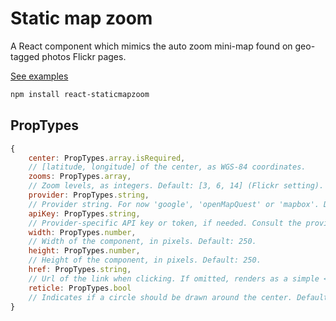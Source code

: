 Static map zoom
===

A React component which mimics the auto zoom mini-map found on geo-tagged photos Flickr pages.

[See examples](http://bbecquet.github.io/react-staticMapZoom/example-es5)

```bash
npm install react-staticmapzoom
```

## PropTypes

```javascript
{
    center: PropTypes.array.isRequired,
    // [latitude, longitude] of the center, as WGS-84 coordinates.
    zooms: PropTypes.array,
    // Zoom levels, as integers. Default: [3, 6, 14] (Flickr setting).
    provider: PropTypes.string,
    // Provider string. For now 'google', 'openMapQuest' or 'mapbox'. Default: 'google'.
    apiKey: PropTypes.string,
    // Provider-specific API key or token, if needed. Consult the provider's doc.
    width: PropTypes.number,
    // Width of the component, in pixels. Default: 250.
    height: PropTypes.number,
    // Height of the component, in pixels. Default: 250.
    href: PropTypes.string,
    // Url of the link when clicking. If omitted, renders as a simple <div>. Default: none.
    reticle: PropTypes.bool
    // Indicates if a circle should be drawn around the center. Default: false.
}
```

